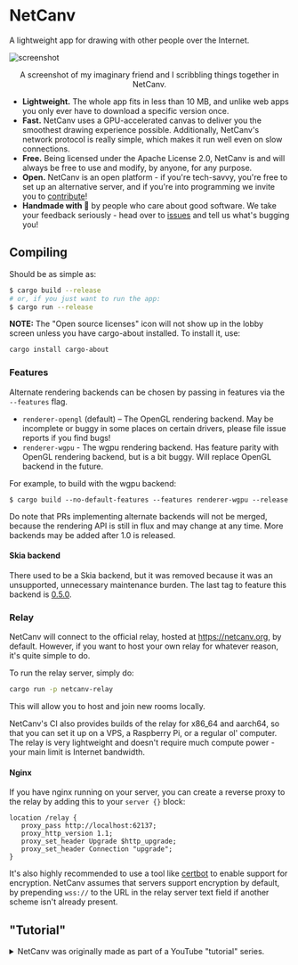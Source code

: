 # NetCanv

A lightweight app for drawing with other people over the Internet.

![screenshot](contrib/screenshots.png)

<p align="center">
A screenshot of my imaginary friend and I scribbling things together in NetCanv.
</p>

- **Lightweight.** The whole app fits in less than 10 MB, and unlike web apps you only ever have to
  download a specific version once.
- **Fast.** NetCanv uses a GPU-accelerated canvas to deliver you the smoothest drawing experience
  possible. Additionally, NetCanv's network protocol is really simple, which makes it run well even
  on slow connections.
- **Free.** Being licensed under the Apache License 2.0, NetCanv is and will always be free to use
  and modify, by anyone, for any purpose.
- **Open.** NetCanv is an open platform - if you're tech-savvy, you're free to set up an alternative
  server, and if you're into programming we invite you to [contribute](https://github.com/netcanv/netcanv/pulls)!
- **Handmade with 💙** by people who care about good software. We take your feedback seriously -
  head over to [issues](https://github.com/netcanv/netcanv/issues) and tell us what's bugging you!

## Compiling

Should be as simple as:

```sh
$ cargo build --release
# or, if you just want to run the app:
$ cargo run --release
```

**NOTE:** The "Open source licenses" icon will not show up in the lobby screen unless you have
cargo-about installed. To install it, use:

```sh
cargo install cargo-about
```

### Features

Alternate rendering backends can be chosen by passing in features via the `--features` flag.

- `renderer-opengl` (default) – The OpenGL rendering backend. May be incomplete or buggy in some
  places on certain drivers, please file issue reports if you find bugs!
- `renderer-wgpu` - The wgpu rendering backend. Has feature parity with OpenGL rendering backend,
  but is a bit buggy. Will replace OpenGL backend in the future.

For example, to build with the wgpu backend:

```
$ cargo build --no-default-features --features renderer-wgpu --release
```

Do note that PRs implementing alternate backends will not be merged, because the rendering API is
still in flux and may change at any time. More backends may be added after 1.0 is released.

#### Skia backend

There used to be a Skia backend, but it was removed because it was an unsupported, unnecessary
maintenance burden. The last tag to feature this backend is [0.5.0](https://github.com/netcanv/netcanv/tree/0.5.0).

### Relay

NetCanv will connect to the official relay, hosted at <https://netcanv.org>, by default. However, if
you want to host your own relay for whatever reason, it's quite simple to do.

To run the relay server, simply do:

```sh
cargo run -p netcanv-relay
```

This will allow you to host and join new rooms locally.

NetCanv's CI also provides builds of the relay for x86_64 and aarch64, so that you can set it up
on a VPS, a Raspberry Pi, or a regular ol' computer. The relay is very lightweight and doesn't
require much compute power - your main limit is Internet bandwidth.

#### Nginx

If you have nginx running on your server, you can create a reverse proxy to the relay by adding
this to your `server {}` block:

```nginx
location /relay {
   proxy_pass http://localhost:62137;
   proxy_http_version 1.1;
   proxy_set_header Upgrade $http_upgrade;
   proxy_set_header Connection "upgrade";
}
```

It's also highly recommended to use a tool like [certbot](https://certbot.eff.org/) to enable
support for encryption. NetCanv assumes that servers support encryption by default, by prepending
`wss://` to the URL in the relay server text field if another scheme isn't already present.

## "Tutorial"

<details><summary>NetCanv was originally made as part of a YouTube "tutorial" series.</summary>

The series is in Polish (!) and can be found on
[YouTube](https://www.youtube.com/playlist?list=PL1Hg-PZUNFkeRdErHKx3Z7IwhJNgij3bJ).

Individual episodes:

1. [Introduction](https://www.youtube.com/watch?v=ZeSXVgjrivY)
2. [Drawing and GUI](https://www.youtube.com/watch?v=MVEILFrPKnY)
3. [Refactoring and ∞](https://www.youtube.com/watch?v=mECVCb87sAQ)
4. Networking – coming soon (never)

Again, note that the tutorials are in Polish.

### Purpose

The main purpose of this tutorial series is to show how to build a desktop app
using Rust and Skia, together with peer-to-peer communication for realtime
collaboration.

I generally don't like explaining every small detail in my videos. I'd rather
showcase the cool and interesting parts about the development process. So don't
consider this as a general Rust application development tutorial – treat it more
like a devlog with some educational, comedic, and artistic value sprinkled
over it.

</details>
